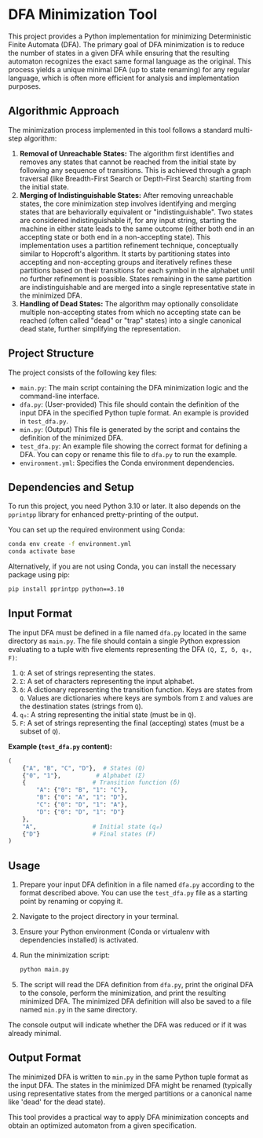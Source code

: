 # DFA Minimization Tool

This project provides a Python implementation for minimizing Deterministic Finite Automata (DFA). The primary goal of DFA minimization is to reduce the number of states in a given DFA while ensuring that the resulting automaton recognizes the exact same formal language as the original. This process yields a unique minimal DFA (up to state renaming) for any regular language, which is often more efficient for analysis and implementation purposes.

## Algorithmic Approach

The minimization process implemented in this tool follows a standard multi-step algorithm:

1.  **Removal of Unreachable States:** The algorithm first identifies and removes any states that cannot be reached from the initial state by following any sequence of transitions. This is achieved through a graph traversal (like Breadth-First Search or Depth-First Search) starting from the initial state.
2.  **Merging of Indistinguishable States:** After removing unreachable states, the core minimization step involves identifying and merging states that are behaviorally equivalent or "indistinguishable". Two states are considered indistinguishable if, for any input string, starting the machine in either state leads to the same outcome (either both end in an accepting state or both end in a non-accepting state). This implementation uses a partition refinement technique, conceptually similar to Hopcroft's algorithm. It starts by partitioning states into accepting and non-accepting groups and iteratively refines these partitions based on their transitions for each symbol in the alphabet until no further refinement is possible. States remaining in the same partition are indistinguishable and are merged into a single representative state in the minimized DFA.
3.  **Handling of Dead States:** The algorithm may optionally consolidate multiple non-accepting states from which no accepting state can be reached (often called "dead" or "trap" states) into a single canonical dead state, further simplifying the representation.

## Project Structure

The project consists of the following key files:

*   `main.py`: The main script containing the DFA minimization logic and the command-line interface.
*   `dfa.py`: (User-provided) This file should contain the definition of the input DFA in the specified Python tuple format. An example is provided in `test_dfa.py`.
*   `min.py`: (Output) This file is generated by the script and contains the definition of the minimized DFA.
*   `test_dfa.py`: An example file showing the correct format for defining a DFA. You can copy or rename this file to `dfa.py` to run the example.
*   `environment.yml`: Specifies the Conda environment dependencies.

## Dependencies and Setup

To run this project, you need Python 3.10 or later. It also depends on the `pprintpp` library for enhanced pretty-printing of the output.

You can set up the required environment using Conda:

```bash
conda env create -f environment.yml
conda activate base
```

Alternatively, if you are not using Conda, you can install the necessary package using pip:

```bash
pip install pprintpp python==3.10
```

## Input Format

The input DFA must be defined in a file named `dfa.py` located in the same directory as `main.py`. The file should contain a single Python expression evaluating to a tuple with five elements representing the DFA `(Q, Σ, δ, q₀, F)`:

1.  `Q`: A set of strings representing the states.
2.  `Σ`: A set of characters representing the input alphabet.
3.  `δ`: A dictionary representing the transition function. Keys are states from `Q`. Values are dictionaries where keys are symbols from `Σ` and values are the destination states (strings from `Q`).
4.  `q₀`: A string representing the initial state (must be in `Q`).
5.  `F`: A set of strings representing the final (accepting) states (must be a subset of `Q`).

**Example (`test_dfa.py` content):**

```python
(
    {"A", "B", "C", "D"},  # States (Q)
    {"0", "1"},          # Alphabet (Σ)
    {                   # Transition function (δ)
        "A": {"0": "B", "1": "C"},
        "B": {"0": "A", "1": "D"},
        "C": {"0": "D", "1": "A"},
        "D": {"0": "D", "1": "D"}
    },
    "A",                # Initial state (q₀)
    {"D"}               # Final states (F)
)
```

## Usage

1.  Prepare your input DFA definition in a file named `dfa.py` according to the format described above. You can use the `test_dfa.py` file as a starting point by renaming or copying it.
2.  Navigate to the project directory in your terminal.
3.  Ensure your Python environment (Conda or virtualenv with dependencies installed) is activated.
4.  Run the minimization script:

    ```bash
    python main.py
    ```

5.  The script will read the DFA definition from `dfa.py`, print the original DFA to the console, perform the minimization, and print the resulting minimized DFA. The minimized DFA definition will also be saved to a file named `min.py` in the same directory.

The console output will indicate whether the DFA was reduced or if it was already minimal.

## Output Format

The minimized DFA is written to `min.py` in the same Python tuple format as the input DFA. The states in the minimized DFA might be renamed (typically using representative states from the merged partitions or a canonical name like 'dead' for the dead state).

This tool provides a practical way to apply DFA minimization concepts and obtain an optimized automaton from a given specification.
